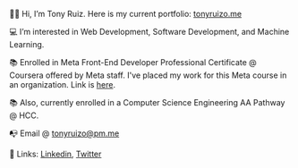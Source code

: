 <p>👋🏼  Hi, I’m Tony Ruiz. Here is my current portfolio: <a href="https://tonyruizo.me">tonyruizo.me<a/></p>
<p>💻  I’m interested in Web Development, Software Development, and Machine Learning.</p>
<p>📚  Enrolled in Meta Front-End Developer Professional Certificate @ Coursera offered by Meta staff. I've placed my work for this Meta course in an organization. Link is <a href="https://github.com/truizormeno-coursera-meta">here</a>.</p>
<p>📚  Also, currently enrolled in a Computer Science Engineering AA Pathway @ HCC.</p>

<p>📭  Email @ <a href="mailto:tonyruizo@pm.me">tonyruizo@pm.me<a/></p>
<p>🔗  Links: <a href="https://www.linkedin.com/in/tonyruizo/">Linkedin<a/>, <a href="https://twitter.com/tonyruizo">Twitter<a/> 
